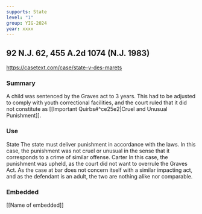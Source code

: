 ```yaml
---
supports: State
level: "1"
group: YIG-2024
year: xxxx
---
```

## 92 N.J. 62, 455 A.2d 1074 (N.J. 1983)

https://casetext.com/case/state-v-des-marets

### Summary

A child was sentenced by the Graves act to 3 years. This had to be adjusted to comply with youth correctional facilities, and the court ruled that it did not constitute as [[Important Quirbs#^ce25e2|Cruel and Unusual Punishment]].

### Use

State
	The state must deliver punishment in accordance with the laws. In this case, the punishment was not cruel or unusual in the sense that it corresponds to a crime of similar offense. 
Carter
	In this case, the punishment was upheld, as the court did not want to overrule the Graves Act. As the case at bar does not concern itself with a similar impacting act, and as the defendant is an adult, the two are nothing alike nor comparable.

### Embedded

[[Name of embedded]]